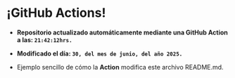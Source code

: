 # ¡GitHub Actions!
* **Repositorio actualizado automáticamente mediante una GitHub Action a las: `21:42:12hrs.`**
* **Modificado el día: `30, del mes de junio, del año 2025.`**

* Ejemplo sencillo de cómo la **Action** modifica este archivo README.md.
